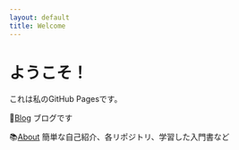 ```yaml
---
layout: default
title: Welcome
---
```


# ようこそ！

これは私のGitHub Pagesです。

📝<a href="{{ site.baseurl }}/blog">Blog</a>
ブログです

📚<a href="{{ site.baseurl }}/about">About</a>
簡単な自己紹介、各リポジトリ、学習した入門書など

